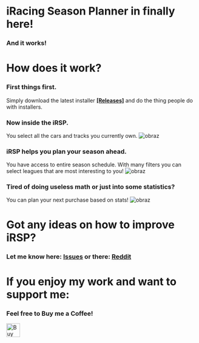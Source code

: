# iRacing Season Planner in finally here!
### And it works!

# How does it work?
### First things first. 
Simply download the latest installer [**[Releases]**](https://github.com/KindaMe/iracing-season-planner/releases) and do the thing people do with installers.

### Now inside the iRSP.
You select all the cars and tracks you currently own.
![obraz](https://user-images.githubusercontent.com/75385707/163654957-596013ff-29fc-4cd3-ad5f-275de84a6308.png)

### iRSP helps you plan your season ahead. 
You have access to entire season schedule. With many filters you can select leagues that are most interesting to you!
![obraz](https://user-images.githubusercontent.com/75385707/163654991-e433c3ad-de21-47a8-b7dc-dbfb4d708c99.png)

### Tired of doing useless math or just into some statistics?
You can plan your next purchase based on stats!
![obraz](https://user-images.githubusercontent.com/75385707/163654942-19003b48-dbf4-4b8e-ac1b-fbf1a0fc99b9.png)

# Got any ideas on how to improve iRSP?
### Let me know here: [Issues](https://github.com/KindaMe/iracing-season-planner/issues) or there: [Reddit](https://www.reddit.com/user/KindaMe_)

# If you enjoy my work and want to support me:

### Feel free to Buy me a Coffee!

<a href='https://ko-fi.com/W7W3C4X64' target='_blank'><img height='36' style='border:0px;height:36px;' src='https://cdn.ko-fi.com/cdn/kofi2.png?v=3' border='0' alt='Buy Me a Coffee at ko-fi.com' /></a>
